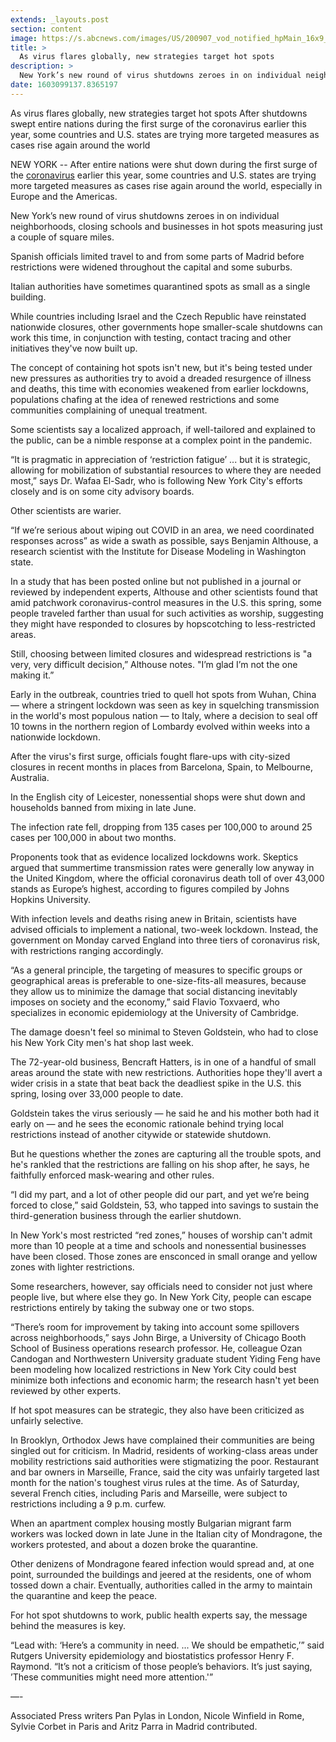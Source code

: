 ```yaml
--- 
extends: _layouts.post 
section: content 
image: https://s.abcnews.com/images/US/200907_vod_notified_hpMain_16x9_992.jpg 
title: > 
  As virus flares globally, new strategies target hot spots 
description: > 
  New York’s new round of virus shutdowns zeroes in on individual neighborhoods, closing schools and businesses in hot spots measuring just a couple of square miles.The damage doesn't feel so minimal to Steven Goldstein, who had to close his New York City men's hat shop last week.In New York City, people can escape restrictions entirely by taking the subway one or two stops.If hot spot measures can be strategic, they also have been criticized as unfairly selective.For hot spot shutdowns to work, public health experts say, the message behind the measures is key. 
date: 1603099137.8365197 
--- 
```

<div><p>As virus flares globally, new strategies target hot spots After shutdowns swept entire nations during the first surge of the coronavirus earlier this year, some countries and U.S. states are trying more targeted measures as cases rise again around the world</p><p id="_ap_link_coronavirus_Coronavirus_">NEW YORK -- After entire nations were shut down during the first surge of the <a href="https://abcnews.go.com/alerts/Coronavirus" id="_ap_link_coronavirus_Coronavirus_" target="_blank">coronavirus</a> earlier this year, some countries and U.S. states are trying more targeted measures as cases         rise again around the world, especially in Europe and the Americas.</p><p>New York&#8217;s new round of virus shutdowns zeroes in on individual neighborhoods, closing schools and businesses in hot spots measuring just a couple of square miles.</p><p class="Ad incontentTeads incontentTeads--story ad-slot"></p><p>Spanish officials limited travel to and from some parts of Madrid before restrictions were widened throughout the capital and some suburbs.</p><p>Italian authorities have sometimes quarantined spots as small as a single building.</p><p>While countries including         Israel  and the         Czech Republic  have reinstated nationwide closures, other governments hope smaller-scale shutdowns can work this time, in conjunction with testing, contact tracing and other initiatives they've now built up.</p><p>The concept of containing hot spots isn't new, but it's being tested under new pressures as authorities try to avoid a dreaded resurgence of illness and deaths, this time with economies weakened from earlier lockdowns, populations chafing at the idea of renewed restrictions and some communities complaining of unequal treatment.</p><p>Some scientists say a localized approach, if well-tailored and explained to the public, can be a nimble response at a complex point in the pandemic.</p><p>&#8220;It is pragmatic in appreciation of &#8216;restriction fatigue&#8217; ... but it is strategic, allowing for mobilization of substantial resources to where they are needed most,&#8221; says Dr. Wafaa El-Sadr, who is following New York City's efforts closely and is on some city advisory boards.</p><p>Other scientists are warier.</p><p>&#8220;If we&#8217;re serious about wiping out COVID in an area, we need coordinated responses across&#8221; as wide a swath as possible, says Benjamin Althouse, a research scientist with the Institute for Disease Modeling in Washington state.</p><p class="Ad incontentTeads2 incontentTeads2--story ad-slot"></p><p>In a study that has been posted online but not published in a journal or reviewed by independent experts, Althouse and other scientists found that amid patchwork coronavirus-control measures in the U.S. this spring, some people traveled farther than usual for such activities as worship, suggesting they might have responded to closures by hopscotching to less-restricted areas.</p><p>Still, choosing between limited closures and widespread restrictions is "a very, very difficult decision,&#8221; Althouse notes. "I&#8217;m glad I&#8217;m not the one making it.&#8221;</p><p>Early in the outbreak, countries tried to quell hot spots from Wuhan, China &#8212; where a stringent lockdown was seen as key in squelching transmission in the world's most populous nation &#8212; to Italy, where a decision to seal off 10 towns in the northern region of Lombardy evolved within weeks into a nationwide lockdown.</p><p>After the virus's first surge, officials fought flare-ups with city-sized closures in recent months in places from Barcelona, Spain, to         Melbourne,  Australia.</p><p>In the English city of Leicester, nonessential shops were shut down and households banned from mixing in late June.</p><p>The infection rate fell, dropping from 135 cases per 100,000 to around 25 cases per 100,000 in about two months.</p><p>Proponents took that as evidence localized lockdowns work. Skeptics argued that summertime transmission rates were generally low anyway in the United Kingdom, where the official coronavirus death toll of over 43,000 stands as Europe&#8217;s highest, according to figures compiled by Johns Hopkins University.</p><p>With infection levels and deaths rising anew in Britain, scientists have advised officials to implement a national, two-week lockdown. Instead, the government on Monday         carved          England          into three tiers of coronavirus risk, with restrictions ranging accordingly.</p><p>&#8220;As a general principle, the targeting of measures to specific groups or geographical areas is preferable to one-size-fits-all measures, because they allow us to minimize the damage that social distancing inevitably imposes on society and the economy,&#8221; said Flavio Toxvaerd, who specializes in economic epidemiology at the University of Cambridge.</p><p>The damage doesn't feel so minimal to Steven Goldstein, who had to close his New York City men's hat shop last week.</p><p>The 72-year-old business, Bencraft Hatters, is in one of a handful of small areas around the state with new restrictions. Authorities hope they'll avert a wider crisis in a state that beat back the deadliest spike in the U.S. this spring, losing over 33,000 people to date.</p><p>Goldstein takes the virus seriously &#8212; he said he and his mother both had it early on &#8212; and he sees the economic rationale behind trying local restrictions instead of another citywide or statewide shutdown.</p><p>But he questions whether the zones are capturing all the trouble spots, and he's rankled that the restrictions are falling on his shop after, he says, he faithfully enforced mask-wearing and other rules.</p><p>&#8220;I did my part, and a lot of other people did our part, and yet we&#8217;re being forced to close,&#8221; said Goldstein, 53, who tapped into savings to sustain the third-generation business through the earlier shutdown.</p><p>In New York's most restricted &#8220;red zones,&#8221; houses of worship can't admit more than 10 people at a time and schools and nonessential businesses have been closed. Those zones are ensconced in small orange and yellow zones with lighter restrictions.</p><p>Some researchers, however, say officials need to consider not just where people live, but where else they go. In New York City, people can escape restrictions entirely by taking the subway one or two stops.</p><p>&#8220;There&#8217;s room for improvement by taking into account some spillovers across neighborhoods,&#8221; says John Birge, a University of Chicago Booth School of Business operations research professor. He, colleague Ozan Candogan and Northwestern University graduate student Yiding Feng have been modeling how localized restrictions in New York City could best minimize both infections and economic harm; the research hasn't yet been reviewed by other experts.</p><p>If hot spot measures can be strategic, they also have been criticized as unfairly selective.</p><p>In Brooklyn, Orthodox Jews have         complained their communities are being singled out for criticism. In Madrid, residents of working-class areas under mobility restrictions         said authorities were stigmatizing  the poor. Restaurant and bar owners in Marseille, France, said the city was unfairly targeted last month for the nation's toughest virus rules at the time. As of Saturday, several French cities, including Paris and Marseille, were subject to restrictions including a 9 p.m. curfew.</p><p>When         an apartment complex housing mostly Bulgarian migrant farm workers  was locked down in late June in the Italian city of Mondragone, the workers protested, and about a dozen broke the quarantine.</p><p>Other denizens of Mondragone feared infection would spread and, at one point, surrounded the buildings and jeered at the residents, one of whom tossed down a chair. Eventually, authorities called in the army to maintain the quarantine and keep the peace.</p><p>For hot spot shutdowns to work, public health experts say, the message behind the measures is key.</p><p>&#8220;Lead with: &#8216;Here&#8217;s a community in need. ... We should be empathetic,&#8217;&#8221; said Rutgers University epidemiology and biostatistics professor Henry F. Raymond. &#8220;It&#8217;s not a criticism of those people&#8217;s behaviors. It&#8217;s just saying, &#8217;These communities might need more attention.'&#8221;</p><p>&#8212;-</p><p>Associated Press writers Pan Pylas in London, Nicole Winfield in Rome, Sylvie Corbet in Paris and Aritz Parra in Madrid contributed.</p></div>
